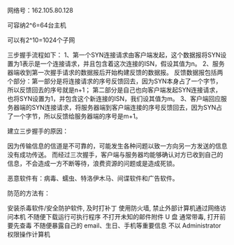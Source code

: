 网络号：162.105.80.128

可容纳2^6=64台主机

可以有2^10=1024个子网

三步握手流程如下：
1、第一个SYN连接请求由客户端发起，这个数据报将SYN设置为1表示是一个连接请求，并且包含着这次连接的ISN，假设其值为n。
2、服务器端收到第一次握手请求的数据报后开始构建反馈的数据报。
   反馈数据报包括两个部分：第一部分是将连接请求的序号反馈回去，因为SYN本身占了一个字节，所以反馈回去的序号就是n+1；
   第二部分是自己也向客户端发起SYN连接请求，也将SYN设置为1，并包含这个新连接的ISN，我们设其值为m。
3、客户端回应服务器端的SYN连接请求，将服务器端到客户端连接的序号反馈回去，因为SYN占了一个字节，所以反馈给服务器端的序号是m+1。

建立三步握手的原因：

因为传输信息的信道是不可靠的，可能发生各种问题以致一方向另一方发送的信息没有成功传送。
而经过三次握手，客户端与服务器均能够确认对方已收到自己的信息，不会造成一方不断等待，浪费资源的问题或是造成死锁。

恶意软件有：病毒、蠕虫、特洛伊木马、间谍软件和广告软件。

防范的方法有：

安装杀毒软件/安全防护软件, 及时打补丁
使用防火墙, 禁止外部计算机通过网络访问本机
不随便下载运行可执行程序
不打开未知的邮件附件
U 盘 通常带毒, 打开前要先查毒
不随便暴露自己的 email、生日、手机等重要信息
不以 Administrator 权限操作计算机
